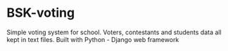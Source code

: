 # BSK-voting
Simple voting system for school. Voters, contestants and students data all kept in text files. Built with Python - Django web framework
